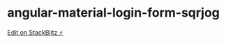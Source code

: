 # angular-material-login-form-sqrjog

[Edit on StackBlitz ⚡️](https://stackblitz.com/edit/angular-material-login-form-ydugcy)